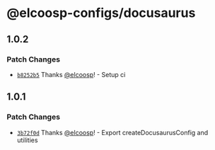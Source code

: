 # @elcoosp-configs/docusaurus

## 1.0.2

### Patch Changes

- [`b8252b5`](https://github.com/elcoosp/elcoosp-configs/commit/b8252b51a9048a24c2cdb3071bcfa37938667e85) Thanks [@elcoosp](https://github.com/elcoosp)! - Setup ci

## 1.0.1

### Patch Changes

- [`3b72f0d`](https://github.com/elcoosp/elcoosp-configs/commit/3b72f0dd959348496c092265192deabad5ba0835) Thanks [@elcoosp](https://github.com/elcoosp)! - Export createDocusaurusConfig and utilities
